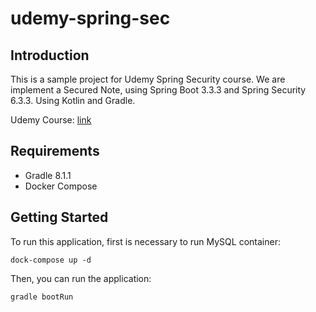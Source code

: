 # udemy-spring-sec

## Introduction

This is a sample project for Udemy Spring Security course.
We are implement a Secured Note, using Spring Boot 3.3.3 and Spring Security 6.3.3.
Using Kotlin and Gradle.

Udemy Course: [link](https://www.udemy.com/course/spring-security-6-with-reactjs-oauth2-jwt-multifactor-authentication)

## Requirements

- Gradle 8.1.1
- Docker Compose

## Getting Started

To run this application, first is necessary to run MySQL container:

```shell
dock-compose up -d
```

Then, you can run the application:

```shell
gradle bootRun
```
